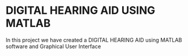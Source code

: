
# DIGITAL HEARING AID USING MATLAB


In this project we have created a DIGITAL HEARING AID using MATLAB software and Graphical User Interface
